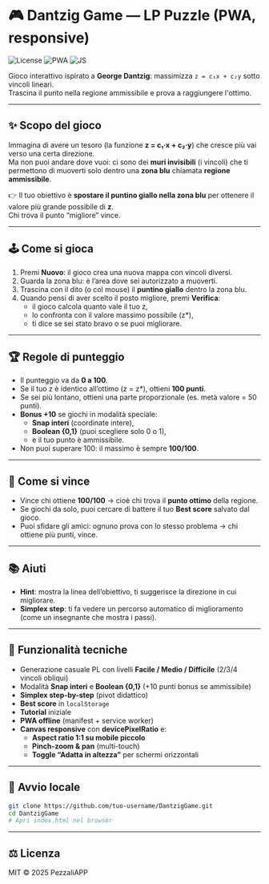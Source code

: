# 🎮 Dantzig Game — LP Puzzle (PWA, responsive)

![License](https://img.shields.io/badge/license-MIT-green)
![PWA](https://img.shields.io/badge/PWA-offline-blue)
![JS](https://img.shields.io/badge/made%20with-JavaScript-yellow)

Gioco interattivo ispirato a **George Dantzig**: massimizza `z = c₁x + c₂y` sotto vincoli lineari.  
Trascina il punto nella regione ammissibile e prova a raggiungere l'ottimo.

---

## ✨ Scopo del gioco
Immagina di avere un tesoro (la funzione **z = c₁·x + c₂·y**) che cresce più vai verso una certa direzione.  
Ma non puoi andare dove vuoi: ci sono dei **muri invisibili** (i vincoli) che ti permettono di muoverti solo dentro una **zona blu** chiamata **regione ammissibile**.

👉 Il tuo obiettivo è **spostare il puntino giallo nella zona blu** per ottenere il valore più grande possibile di **z**.  
Chi trova il punto “migliore” vince.

---

## 🕹️ Come si gioca
1. Premi **Nuovo**: il gioco crea una nuova mappa con vincoli diversi.
2. Guarda la zona blu: è l’area dove sei autorizzato a muoverti.
3. Trascina con il dito (o col mouse) il **puntino giallo** dentro la zona blu.
4. Quando pensi di aver scelto il posto migliore, premi **Verifica**:
   - il gioco calcola quanto vale il tuo z,
   - lo confronta con il valore massimo possibile (z*),
   - ti dice se sei stato bravo o se puoi migliorare.

---

## 🏆 Regole di punteggio
- Il punteggio va da **0 a 100**.
- Se il tuo z è identico all’ottimo (z = z*), ottieni **100 punti**.
- Se sei più lontano, ottieni una parte proporzionale (es. metà valore = 50 punti).
- **Bonus +10** se giochi in modalità speciale:
  - **Snap interi** (coordinate intere),
  - **Boolean {0,1}** (puoi scegliere solo 0 o 1),
  - e il tuo punto è ammissibile.
- Non puoi superare 100: il massimo è sempre **100/100**.

---

## 🥇 Come si vince
- Vince chi ottiene **100/100** → cioè chi trova il **punto ottimo** della regione.
- Se giochi da solo, puoi cercare di battere il tuo **Best score** salvato dal gioco.
- Puoi sfidare gli amici: ognuno prova con lo stesso problema → chi ottiene più punti, vince.

---

## 📚 Aiuti
- **Hint**: mostra la linea dell’obiettivo, ti suggerisce la direzione in cui migliorare.
- **Simplex step**: ti fa vedere un percorso automatico di miglioramento (come un insegnante che mostra i passi).

---

## 🔧 Funzionalità tecniche
- Generazione casuale PL con livelli **Facile / Medio / Difficile** (2/3/4 vincoli obliqui)
- Modalità **Snap interi** e **Boolean {0,1}** (+10 punti bonus se ammissibile)
- **Simplex step-by-step** (pivot didattico)
- **Best score** in `localStorage`
- **Tutorial** iniziale
- **PWA offline** (manifest + service worker)
- **Canvas responsive** con **devicePixelRatio** e:
  - **Aspect ratio 1:1 su mobile piccolo**
  - **Pinch-zoom & pan** (multi-touch)
  - **Toggle “Adatta in altezza”** per schermi orizzontali

---

## 🚀 Avvio locale
```bash
git clone https://github.com/tuo-username/DantzigGame.git
cd DantzigGame
# Apri index.html nel browser
```

---

## ⚖️ Licenza
MIT © 2025 PezzaliAPP
